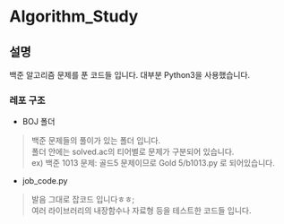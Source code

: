 # Algorithm_Study

## 설명
백준 알고리즘 문제를 푼 코드들 입니다.
대부분 Python3을 사용했습니다.

### 레포 구조
* BOJ 폴더
> 백준 문제들의 풀이가 있는 폴더 입니다.<br>
폴더 안에는 solved.ac의 티어별로 문제가 구분되어 있습니다.<br>
ex) 백준 1013 문제: 골드5 문제이므로 Gold 5/b1013.py 로 되어있습니다.

* job_code.py
> 발음 그대로 잡코드 입니다ㅎㅎ;<br>
여러 라이브러리의 내장함수나 자료형 등을 테스트한 코드들 입니다.
